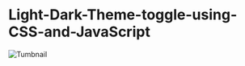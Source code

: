 # Light-Dark-Theme-toggle-using-CSS-and-JavaScript

![Tumbnail](https://user-images.githubusercontent.com/77255962/149440502-02cbb548-c1c5-47cd-89f8-ae028f617701.png)
